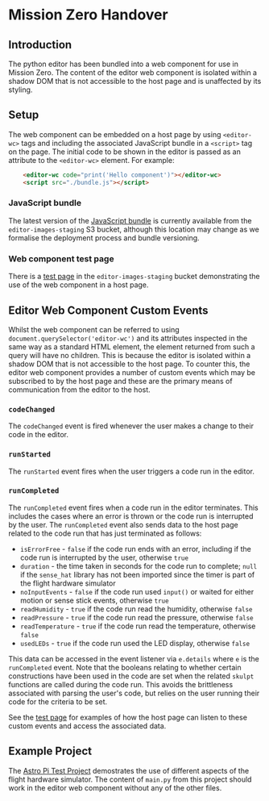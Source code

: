 # Mission Zero Handover

## Introduction

The python editor has been bundled into a web component for use in Mission Zero. The content of the editor web component is isolated within a shadow DOM that is not accessible to the host page and is unaffected by its styling.

## Setup

The web component can be embedded on a host page by using `<editor-wc>` tags and including the associated JavaScript bundle in a `<script>` tag on the page. The initial code to be shown in the editor is passed as an attribute to the `<editor-wc>` element. For example:
```html
    <editor-wc code="print('Hello component')"></editor-wc>
    <script src="./bundle.js"></script>
```

### JavaScript bundle
The latest version of the [JavaScript bundle](https://editor-images-staging.s3.eu-west-2.amazonaws.com/bundle.js) is currently available from the `editor-images-staging` S3 bucket, although this location may change as we formalise the deployment process and bundle versioning.

### Web component test page
There is a [test page](https://editor-images-staging.s3.eu-west-2.amazonaws.com/index.html) in the `editor-images-staging` bucket demonstrating the use of the web component in a host page.

## Editor Web Component Custom Events

Whilst the web component can be referred to using `document.querySelector('editor-wc')` and its attributes inspected in the same way as a standard HTML element, the element returned from such a query will have no children. This is because the editor is isolated within a shadow DOM that is not accessible to the host page. To counter this, the editor web component provides a number of custom events which may be subscribed to by the host page and these are the primary means of communication from the editor to the host.

### `codeChanged`
The `codeChanged` event is fired whenever the user makes a change to their code in the editor.

### `runStarted`
The `runStarted` event fires when the user triggers a code run in the editor.

### `runCompleted`
The `runCompleted` event fires when a code run in the editor terminates. This includes the cases where an error is thrown or the code run is interrupted by the user. The `runCompleted` event also sends data to the host page related to the code run that has just terminated as follows:

- `isErrorFree` - `false` if the code run ends with an error, including if the code run is interrupted by the user, otherwise `true`
- `duration` - the time taken in seconds for the code run to complete; `null` if the `sense_hat` library has not been imported since the timer is part of the flight hardware simulator
- `noInputEvents` - `false` if the code run used `input()` or waited for either motion or sense stick events, otherwise `true`
- `readHumidity` - `true` if the code run read the humidity, otherwise `false`
- `readPressure` - `true` if the code run read the pressure, otherwise `false`
- `readTemperature` - `true` if the code run read the temperature, otherwise `false`
- `usedLEDs` - `true` if the code run used the LED display, otherwise `false`

This data can be accessed in the event listener via `e.details` where `e` is the `runCompleted` event. Note that the booleans relating to whether certain constructions have been used in the code are set when the related `skulpt` functions are called during the code run. This avoids the brittleness associated with parsing the user's code, but relies on the user running their code for the criteria to be set.

See the [test page](https://editor-images-staging.s3.eu-west-2.amazonaws.com/index.html) for examples of how the host page can listen to these custom events and access the associated data.

## Example Project
The [Astro Pi Test Project](https://editor-staging.raspberrypi.org/projects/flight-case-demo) demostrates the use of different aspects of the flight hardware simulator. The content of `main.py` from this project should work in the editor web component without any of the other files.
